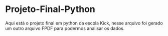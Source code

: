 # Projeto-Final-Python
Aqui está o projeto final em python da escola Kick, nesse arquivo foi gerado um outro arquivo FPDF para podermos analisar os dados.
